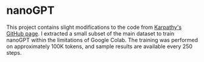 # nanoGPT

This project contains slight modifications to the code from [Karpathy's GitHub page](https://github.com/karpathy/build-nanogpt/tree/master). I extracted a small subset of the main dataset to train nanoGPT within the limitations of Google Colab. The training was performed on approximately 100K tokens, and sample results are available every 250 steps.
